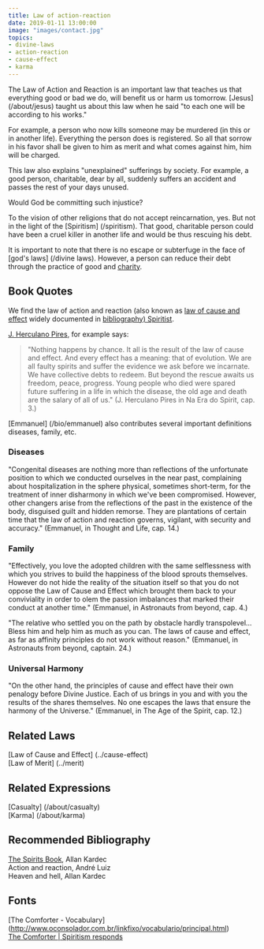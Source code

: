 ```yaml
---
title: Law of action-reaction
date: 2019-01-11 13:00:00
image: "images/contact.jpg"
topics: 
- divine-laws
- action-reaction
- cause-effect
- karma
---
```


The Law of Action and Reaction is an important law that teaches us that everything good or
bad we do, will benefit us or harm us tomorrow.
[Jesus] (/about/jesus) taught us about this law when he said "to each one will be
according to his works." 

For example, a person who now kills someone may be murdered (in this or
in another life). Everything the person does is registered. So all that
sorrow in his favor shall be given to him as merit and what comes against him, him
will be charged.

This law also explains "unexplained" sufferings by society. For example,
a good person, charitable, dear by all, suddenly suffers an accident and passes
the rest of your days unused.

Would God be committing such injustice?

To the vision of other religions that do not accept reincarnation, yes. But not in the light of the
[Spiritism] (/spiritism). That good, charitable person could have been a
cruel killer in another life and would be thus rescuing his debt.

It is important to note that there is no escape or subterfuge in the face of
[god's laws] (/divine laws). However, a person can reduce their debt
through the practice of good and [charity](/virtues/charity).

## Book Quotes
We find the law of action and reaction (also known as [law of cause and
effect](../cause-effect) widely documented in [bibliography)
Spiritist](/books).

[J. Herculano Pires](/bio/herculaneum-pires), for example says:
> "Nothing happens by chance. It all is the result of the law of cause and effect. And every effect
has a meaning: that of evolution. We are all faulty spirits and suffer the
evidence we ask before we incarnate. We have collective debts to redeem. But
beyond the rescue awaits us freedom, peace, progress. Young people who
died were spared future suffering in a life in which the disease, the
old age and death are the salary of all of us." (J. Herculano Pires in Na Era do
Spirit, cap. 3.)

[Emmanuel] (/bio/emmanuel) also contributes several important definitions
diseases, family, etc.

### Diseases
"Congenital diseases are nothing more than reflections of the unfortunate position to which
we conducted ourselves in the near past, complaining about hospitalization in the sphere
physical, sometimes short-term, for the treatment of inner disharmony in which
we've been compromised. However, other changers arise from the reflections of the past in the
existence of the body, disguised guilt and hidden remorse. They are plantations
of certain time that the law of action and reaction governs, vigilant, with security and
accuracy." (Emmanuel, in Thought and Life, cap. 14.)

### Family
"Effectively, you love the adopted children with the same selflessness with which you
strives to build the happiness of the blood sprouts themselves. However
do not hide the reality of the situation itself so that you do not oppose the Law
of Cause and Effect which brought them back to your conviviality in order to olem the
passion imbalances that marked their conduct at another time."
(Emmanuel, in Astronauts from beyond, cap. 4.)

"The relative who settled you on the path by obstacle hardly
transpolevel... Bless him and help him as much as you can. The laws of cause and effect,
as far as affinity principles do not work without reason." (Emmanuel, in
Astronauts from beyond, captain. 24.)

### Universal Harmony
"On the other hand, the principles of cause and effect have their own
penalogy before Divine Justice. Each of us brings in you and with you the
results of the shares themselves. No one escapes the laws that ensure the harmony of the
Universe." (Emmanuel, in The Age of the Spirit, cap. 12.)

## Related Laws
[Law of Cause and Effect] (../cause-effect)  
[Law of Merit] (../merit)  

## Related Expressions
[Casualty] (/about/casualty)  
[Karma] (/about/karma)

## Recommended Bibliography
[The Spirits Book](/books/spirits-book), Allan Kardec  
Action and reaction, André Luiz  
Heaven and hell, Allan Kardec  

## Fonts
[The Comforter - Vocabulary] (http://www.oconsolador.com.br/linkfixo/vocabulario/principal.html)  
[The Comforter | Spiritism responds](http://www.oconsolador.com.br/ano8/371/oespiritismoresponder.html)

